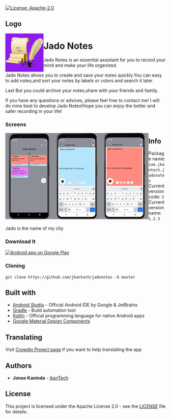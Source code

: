 
[![License: Apache-2.0](https://img.shields.io/badge/License-Apache%202.0-yellow.svg)](http://www.apache.org/licenses/LICENSE-2.0)


## Logo
<img src="https://github.com/jkanTech/Jadonotes/blob/master/app/src/main/ic_launcher-playstore.png" align="left" width="120px"/>

# Jado Notes
Jado Notes is an essential assistant for you to record your mind and make your life organized.

Jado Notes allows you to create and save your notes quickly.You can easy to add notes,and sort your notes by labels or colors and search it later.

Last But  you could archive your notes,share with your friends and family.

 If you have any questions or advices, please feel free to contact me! I will do mine best to develop Jado Notes!Hope you can enjoy the better and safer recording in your life!
 
### Screens

<img src="https://github.com/jkanTech/jadonotes/blob/master/screenshots/Jado.jpg" align="left" width="150px"/>
<img src="https://github.com/jkanTech/jadonotes/blob/master/screenshots/Jado1.jpg" align="left" width="150px"/>
<img src="https://github.com/jkanTech/jadonotes/blob/master/screenshots/Jado2.jpg" align="left" width="150px"/>

## Info
* Package name: `com.jkantech.jadonotes`
* Current version code:  `3`
* Current version name: `1.2.3`

Jado is the name of my city

### Download It
<a href="https://play.google.com/store/apps/details?id=com.jkantech.jadonotes">
  <img alt="Android app on Google Play" src="https://developer.android.com/images/brand/en_app_rgb_wo_45.png" />
</a>




### Cloning

```
git clone https://github.com/jkantech/jadonotes -b master
```

## Built with

* [Android Studio](https://developer.android.com/studio) - Official Android IDE by Google & JetBrains
* [Gradle](https://github.com/gradle/gradle) - Build automation tool
* [Kotlin](https://kotlinlang.org/) - Official programming language for native Android apps
* [Google Material Design Components](https://material.io/develop/android/docs/getting-started/) 



## Translating

Visit [Crowdin Project page](https://crowdin.com/project/jadonotes) if you want to help translating the app


## Authors

* **Jonas Kaninda**  - [jkanTech](https://github.com/jkantech)


## License

This project is licensed under the Apache License 2.0 - see the [LICENSE](LICENSE) file for details.

